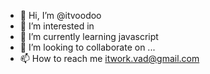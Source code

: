 - 👋 Hi, I’m @itvoodoo
- 👀 I’m interested in 
- 🌱 I’m currently learning javascript
- 💞️ I’m looking to collaborate on ...
- 📫 How to reach me itwork.vad@gmail.com
<!---
itvoodoo/itvoodoo is a ✨ special ✨ repository because its `README.md` (this file) appears on your GitHub profile.
You can click the Preview link to take a look at your changes.
--->
